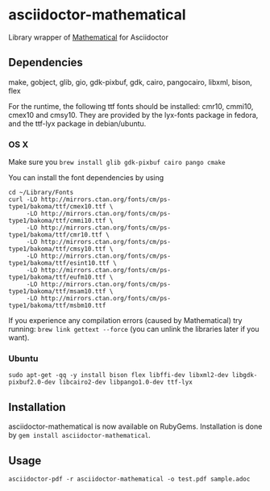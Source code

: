 # asciidoctor-mathematical
Library wrapper of [Mathematical](https://github.com/gjtorikian/mathematical) for Asciidoctor

## Dependencies
make, gobject, glib, gio, gdk-pixbuf, gdk, cairo, pangocairo, libxml, bison, flex

For the runtime, the following ttf fonts should be installed: cmr10, cmmi10, cmex10 and cmsy10.
They are provided by the lyx-fonts package in fedora, and the ttf-lyx package in debian/ubuntu.

### OS X
Make sure you `brew install glib gdk-pixbuf cairo pango cmake`

You can install the font dependencies by using
```
cd ~/Library/Fonts
curl -LO http://mirrors.ctan.org/fonts/cm/ps-type1/bakoma/ttf/cmex10.ttf \
     -LO http://mirrors.ctan.org/fonts/cm/ps-type1/bakoma/ttf/cmmi10.ttf \
     -LO http://mirrors.ctan.org/fonts/cm/ps-type1/bakoma/ttf/cmr10.ttf \
     -LO http://mirrors.ctan.org/fonts/cm/ps-type1/bakoma/ttf/cmsy10.ttf \
     -LO http://mirrors.ctan.org/fonts/cm/ps-type1/bakoma/ttf/esint10.ttf \
     -LO http://mirrors.ctan.org/fonts/cm/ps-type1/bakoma/ttf/eufm10.ttf \
     -LO http://mirrors.ctan.org/fonts/cm/ps-type1/bakoma/ttf/msam10.ttf \
     -LO http://mirrors.ctan.org/fonts/cm/ps-type1/bakoma/ttf/msbm10.ttf
```
If you experience any compilation errors (caused by Mathematical) try running:
`brew link gettext --force` (you can unlink the libraries later if you want).

### Ubuntu
`sudo apt-get -qq -y install bison flex libffi-dev libxml2-dev libgdk-pixbuf2.0-dev libcairo2-dev libpango1.0-dev ttf-lyx`

## Installation
asciidoctor-mathematical is now available on RubyGems.
Installation is done by `gem install asciidoctor-mathematical`.

## Usage
`asciidoctor-pdf -r asciidoctor-mathematical -o test.pdf sample.adoc`
